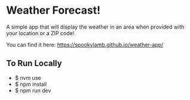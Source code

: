 # Weather Forecast!

A simple app that will display the weather in an area when provided with your location or a ZIP code!

You can find it here: https://spookylamb.github.io/weather-app/ 

## To Run Locally
* $ nvm use
* $ npm install
* $ npm run dev

